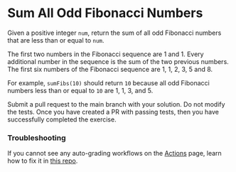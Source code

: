 # Sum All Odd Fibonacci Numbers

Given a positive integer `num`, return the sum of all odd Fibonacci numbers that are less than or equal to `num`.

The first two numbers in the Fibonacci sequence are 1 and 1. Every additional number in the sequence is the sum of the two previous numbers. The first six numbers of the Fibonacci sequence are 1, 1, 2, 3, 5 and 8.

For example, `sumFibs(10)` should return `10` because all odd Fibonacci numbers less than or equal to `10` are 1, 1, 3, and 5.

Submit a pull request to the main branch with your solution. Do not modify the tests. Once you have created a PR with passing tests, then you have successfully completed the exercise.

### Troubleshooting

If you cannot see any auto-grading workflows on the [Actions](../../actions) page, learn how to fix it in [this repo](https://github.com/microverse-students/autograding-troubles-js/blob/main/README.md).
                                                                                                
